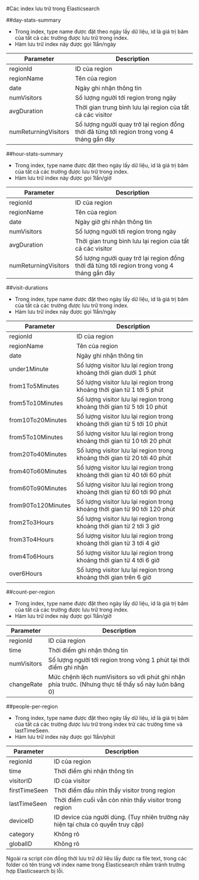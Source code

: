 #Các index lưu trữ trong Elasticsearch

##day-stats-summary

 - Trong index, type name được đặt theo ngày lấy dữ liệu, id là giá trị băm của tất cả các trường được lưu trữ trong index.
 - Hàm lưu trữ index này được gọi 1lần/ngày 

| Parameter   	        |		Description               							                                                             |
|----------------------|------------------------------------------------------------------------------------------------|
| regionId             | ID của region            									                                                             |
| regionName           | Tên của region            									                                                            |
| date                 | Ngày ghi nhận thông tin           								                                                     |
| numVisitors          | Số lượng người tới region trong ngày           						                                          | 
| avgDuration          | Thời gian trung bình lưu lại region của tất cả các visitor            			                      |
| numReturningVisitors | Số lượng người quay trở lại region đồng thời đã từng tới region trong vong 4 tháng gần đây     |

##hour-stats-summary

 - Trong index, type name được đặt theo ngày lấy dữ liệu, id là giá trị băm của tất cả các trường được lưu trữ trong index.
 - Hàm lưu trữ index này được gọi 1lần/giờ 

| Parameter   		        |		Description               								                                                           |
|-----------------------|-----------------------------------------------------------------------------------------------|
| regionId        	     | ID của region            										                                                           |
| regionName        	   | Tên của region            										                                                          |
| date        		        | Ngày giờ ghi nhận thông tin           								                                                |
| numVisitors       	   | Số lượng người tới region trong ngày           							                                        |
| avgDuration       	   | Thời gian trung bình lưu lại region của tất cả các visitor            				                    |
| numReturningVisitors  | Số lượng người quay trở lại region đồng thời đã từng tới region trong vong 4 tháng gần đây   	|

##visit-durations

 - Trong index, type name được đặt theo ngày lấy dữ liệu, id là giá trị băm của tất cả các trường được lưu trữ trong index.
 - Hàm lưu trữ index này được gọi 1lần/ngày

| Parameter   		        |		Description               					                                              |
|-----------------------|-------------------------------------------------------------------------------|
| regionId        	     | ID của region            							                                              |
| regionName        	   | Tên của region        							                                                 |
| date        		        | Ngày ghi nhận thông tin           						                                      |
| under1Minute        	 | Số lượng visitor lưu lại region trong khoảng thời gian dưới 1 phút		          |
| from1To5Minutes       | Số lượng visitor lưu lại region trong khoảng thời gian từ 1 tới 5 phút        |
| from5To10Minutes      | Số lượng visitor lưu lại region trong khoảng thời gian từ 5 tới 10 phút       |
| from10To20Minutes     | Số lượng visitor lưu lại region trong khoảng thời gian từ 5 tới 10 phút       |
| from5To10Minutes      | Số lượng visitor lưu lại region trong khoảng thời gian từ 10 tới 20 phút      |
| from20To40Minutes     | Số lượng visitor lưu lại region trong khoảng thời gian từ 20 tới 40 phút      |
| from40To60Minutes     | Số lượng visitor lưu lại region trong khoảng thời gian từ 40 tới 60 phút      |
| from60To90Minutes     | Số lượng visitor lưu lại region trong khoảng thời gian từ 60 tới 90 phút      |
| from90To120Minutes    | Số lượng visitor lưu lại region trong khoảng thời gian từ 90 tới 120 phút     |
| from2To3Hours        	| Số lượng visitor lưu lại region trong khoảng thời gian từ 2 tới 3 giờ         |
| from3To4Hours        	| Số lượng visitor lưu lại region trong khoảng thời gian từ 3 tới 4 giờ        	|
| from4To6Hours        	| Số lượng visitor lưu lại region trong khoảng thời gian từ 4 tới 6 giờ        	|
| over6Hours        	   | Số lượng visitor lưu lại region trong khoảng thời gian trên 6 giờ            	|



##count-per-region
 - Trong index, type name được đặt theo ngày lấy dữ liệu, id là giá trị băm của tất cả các trường được lưu trữ trong index.
 - Hàm lưu trữ index này được gọi 1lần/giờ

| Parameter   |		Description               									                                                                    |
|-------------|---------------------------------------------------------------------------------------------------------|
| regionId    | ID của region            										                                                                     |
| time        | Thời điểm ghi nhận thông tin           								                                                         |
| numVisitors | Số lượng người tới region trong vòng 1 phút tại thời điểm ghi nhận           				                       |
| changeRate  | Mức chệnh lệch numVisitors so với phút ghi nhận phía trước. (Nhưng thực tế thấy số này luôn băng 0)	    |

##people-per-region

 - Trong index, type name được đặt theo ngày lấy dữ liệu, id là giá trị băm của tất cả các trường được lưu trữ trong index trừ các trường time và lastTimeSeen.
 - Hàm lưu trữ index này được gọi 1lần/phút

| Parameter   	 |		Description          						     	                                                    |
|---------------|---------------------------------------------------------------------------------------|
| regionId      | ID của region            							     	                                                |
| time        	 | Thời điểm ghi nhận thông tin           				             	                             |
| visitorID     | ID của visitor           							     	                                                |
| firstTimeSeen | Thời điểm đầu nhìn thấy visitor trong region           		                            	|
| lastTimeSeen  | Thời điểm cuối vẫn còn nhìn thấy visitor trong region          		     	               |
| deviceID	     | ID device của người dùng. (Tuy nhiên trường này hiện tại chưa có quyền truy cập)	     |
| category      | Không rõ           									                                                          |
| globalID      | Không rõ           									                                                          |

Ngoài ra script còn đồng thời lưu trữ dữ liệu lấy được ra file text, trong các folder có tên trùng với index name trong Elasticsearch nhằm tránh trường hợp Elasticsearch bị lỗi.


